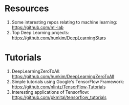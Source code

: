 # Resources

1. Some interesting repos relating to machine learning: https://github.com/ml-lab
2. Top Deep Learning projects: https://github.com/hunkim/DeepLearningStars

# Tutorials

1. DeepLearningZeroToAll: https://github.com/hunkim/DeepLearningZeroToAll
2. Simple tutorials using Google's TensorFlow Framework: https://github.com/nlintz/TensorFlow-Tutorials
3. Interesting applications of Tensorflow: https://github.com/pkmital/tensorflow_tutorials
